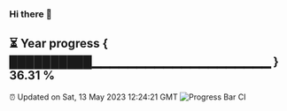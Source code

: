 ### Hi there 👋
⏳ Year progress { ██████████▁▁▁▁▁▁▁▁▁▁▁▁▁▁▁▁▁▁▁▁ } 36.31 %
---
⏰ Updated on Sat, 13 May 2023 12:24:21 GMT
![Progress Bar CI](https://github.com/liununu/liununu/workflows/Progress%20Bar%20CI/badge.svg)
